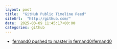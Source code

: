 ```yaml
---
layout: post
title:  "GitHub Public Timeline Feed"
siteUrl:  "http://github.com/"
date:  2025-03-09 11:45:17+00:00
categories: github
---
```

*  [fernand0 pushed to master in fernand0/fernand0](https://github.com/fernand0/fernand0/compare/fb8041df2d...29acd7e02a)

